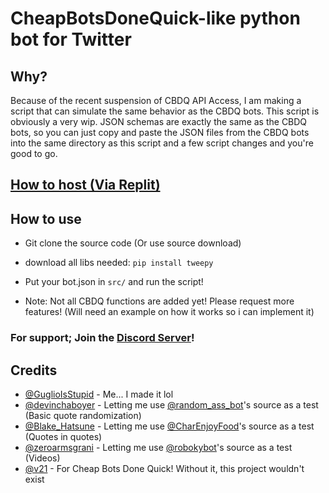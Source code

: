 # CheapBotsDoneQuick-like python bot for Twitter

## Why? 

Because of the recent suspension of CBDQ API Access, I am making a script that can simulate the same behavior as the CBDQ bots. This script is obviously a very wip. JSON schemas are exactly the same as the CBDQ bots, so you can just copy and paste the JSON files from the CBDQ bots into the same directory as this script and a few script changes and you're good to go.

## [How to host (Via Replit)](host.md)

## How to use
- Git clone the source code (Or use source download)
- download all libs needed: `pip install tweepy`
- Put your bot.json in `src/` and run the script!

- Note: Not all CBDQ functions are added yet! Please request more features! (Will need an example on how it works so i can implement it)

### For support; Join the [Discord Server](https://discord.com/invite/ehY5gMMPW8)!

## Credits
- [@GuglioIsStupid](https://twitter.com/GuglioIs2Stupid) - Me... I made it lol
- [@devinchaboyer](https://twitter.com/devinchaboyer) - Letting me use [@random_ass_bot](https://twitter.com/random_ass_bot)'s source as a test (Basic quote randomization)
- [@Blake_Hatsune](https://twitter.com/Blake_Hatsune) - Letting me use [@CharEnjoyFood](https://twitter.com/CharEnjoyFood)'s source as a test (Quotes in quotes)
- [@zeroarmsgrani](https://twitter.com/zeroarmsgrani) - Letting me use [@robokybot](https://twitter.com/robokybot)'s source as a test (Videos)
- [@v21](https://twitter.com/v21) - For Cheap Bots Done Quick! Without it, this project wouldn't exist
